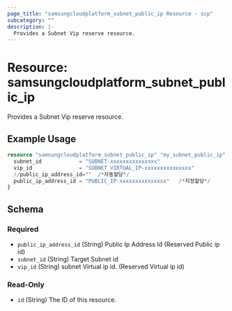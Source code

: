 ```yaml
---
page_title: "samsungcloudplatform_subnet_public_ip Resource - scp"
subcategory: ""
description: |-
  Provides a Subnet Vip reserve resource.
---
```


# Resource: samsungcloudplatform_subnet_public_ip

Provides a Subnet Vip reserve resource.


## Example Usage

```terraform
resource "samsungcloudplatform_subnet_public_ip" "my_subnet_public_ip" {
  subnet_id            = "SUBNET-xxxxxxxxxxxxxxx"
  vip_id               = "SUBNET_VIRTUAL_IP-xxxxxxxxxxxxxxx"
  //public_ip_address_id=""  /*자동할당*/
  public_ip_address_id = "PUBLIC_IP-xxxxxxxxxxxxxxx"   /*지정할당*/
}
```

<!-- schema generated by tfplugindocs -->
## Schema

### Required

- `public_ip_address_id` (String) Public Ip Address Id (Reserved Public ip id)
- `subnet_id` (String) Target Subnet id
- `vip_id` (String) subnet Virtual ip id. (Reserved Virtual ip id)

### Read-Only

- `id` (String) The ID of this resource.

